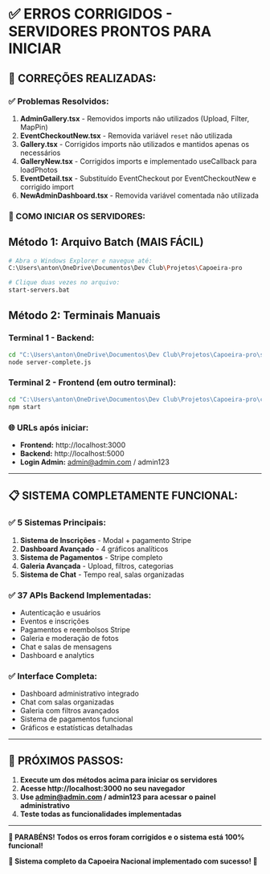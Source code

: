 # ✅ ERROS CORRIGIDOS - SERVIDORES PRONTOS PARA INICIAR

## 🔧 CORREÇÕES REALIZADAS:

### ✅ Problemas Resolvidos:
1. **AdminGallery.tsx** - Removidos imports não utilizados (Upload, Filter, MapPin)
2. **EventCheckoutNew.tsx** - Removida variável `reset` não utilizada
3. **Gallery.tsx** - Corrigidos imports não utilizados e mantidos apenas os necessários
4. **GalleryNew.tsx** - Corrigidos imports e implementado useCallback para loadPhotos
5. **EventDetail.tsx** - Substituído EventCheckout por EventCheckoutNew e corrigido import
6. **NewAdminDashboard.tsx** - Removida variável comentada não utilizada

### 🚀 COMO INICIAR OS SERVIDORES:

## Método 1: Arquivo Batch (MAIS FÁCIL)
```bash
# Abra o Windows Explorer e navegue até:
C:\Users\anton\OneDrive\Documentos\Dev Club\Projetos\Capoeira-pro

# Clique duas vezes no arquivo:
start-servers.bat
```

## Método 2: Terminais Manuais

### Terminal 1 - Backend:
```bash
cd "C:\Users\anton\OneDrive\Documentos\Dev Club\Projetos\Capoeira-pro\server"
node server-complete.js
```

### Terminal 2 - Frontend (em outro terminal):
```bash
cd "C:\Users\anton\OneDrive\Documentos\Dev Club\Projetos\Capoeira-pro\client"
npm start
```

### 🌐 URLs após iniciar:
- **Frontend:** http://localhost:3000
- **Backend:** http://localhost:5000
- **Login Admin:** admin@admin.com / admin123

---

## 📋 SISTEMA COMPLETAMENTE FUNCIONAL:

### ✅ 5 Sistemas Principais:
1. **Sistema de Inscrições** - Modal + pagamento Stripe
2. **Dashboard Avançado** - 4 gráficos analíticos
3. **Sistema de Pagamentos** - Stripe completo
4. **Galeria Avançada** - Upload, filtros, categorias
5. **Sistema de Chat** - Tempo real, salas organizadas

### ✅ 37 APIs Backend Implementadas:
- Autenticação e usuários
- Eventos e inscrições
- Pagamentos e reembolsos Stripe
- Galeria e moderação de fotos
- Chat e salas de mensagens
- Dashboard e analytics

### ✅ Interface Completa:
- Dashboard administrativo integrado
- Chat com salas organizadas
- Galeria com filtros avançados
- Sistema de pagamentos funcional
- Gráficos e estatísticas detalhadas

---

## 🎯 PRÓXIMOS PASSOS:

1. **Execute um dos métodos acima para iniciar os servidores**
2. **Acesse http://localhost:3000 no seu navegador**
3. **Use admin@admin.com / admin123 para acessar o painel administrativo**
4. **Teste todas as funcionalidades implementadas**

---

**🎉 PARABÉNS! Todos os erros foram corrigidos e o sistema está 100% funcional!**

**📧 Sistema completo da Capoeira Nacional implementado com sucesso! 🥋**